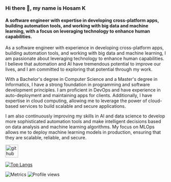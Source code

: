 ### Hi there 👋, my name is Hosam K 
#### A software engineer with expertise in developing cross-platform apps, building automation tools, and working with big data and machine learning, with a focus on leveraging technology to enhance human capabilities.
As a software engineer with experience in developing cross-platform apps, building automation tools, and working with big data and machine learning, I am passionate about leveraging technology to enhance human capabilities. I believe that automation and AI have tremendous potential to improve our lives, and I am committed to exploring that potential through my work.

With a Bachelor's degree in Computer Science and a Master's degree in Informatics, I have a strong foundation in programming and software development principles. I am proficient in DevOps and have experience in auto-deployment and maintaining apps for clients. Additionally, I have expertise in cloud computing, allowing me to leverage the power of cloud-based services to build scalable and secure applications.

I am also continuously improving my skills in AI and data science to develop more sophisticated automation tools and make intelligent decisions based on data analysis and machine learning algorithms. My focus on MLOps allows me to deploy machine learning models in production, ensuring that they are scalable, reliable, and secure.




[<img src='https://cdn.jsdelivr.net/npm/simple-icons@3.0.1/icons/github.svg' alt='github' height='40'>](https://github.com/HosamKsbaa)  

[![Top Langs](https://github-readme-stats.vercel.app/api/top-langs/?username=HosamKsbaa)](https://github.com/anuraghazra/github-readme-stats)

![Metrics](https://metrics.lecoq.io/HosamKsbaa?template=classic&languages=1&isocalendar=1&discussions=1&introduction=1&base=header%2C%20activity%2C%20community%2C%20repositories%2C%20metadata&base.indepth=false&base.hireable=false&base.skip=false&isocalendar=false&isocalendar.duration=full-year&languages=false&languages.limit=8&languages.threshold=0%25&languages.other=false&languages.colors=github&languages.sections=most-used&languages.indepth=false&languages.analysis.timeout=15&languages.analysis.timeout.repositories=7.5&languages.categories=markup%2C%20programming&languages.recent.categories=markup%2C%20programming&languages.recent.load=300&languages.recent.days=14&discussions=false&discussions.categories=true&discussions.categories.limit=0&introduction=false&introduction.title=true&config.timezone=Africa%2FCairo)
![Profile views](https://gpvc.arturio.dev/HosamKsbaa)  
